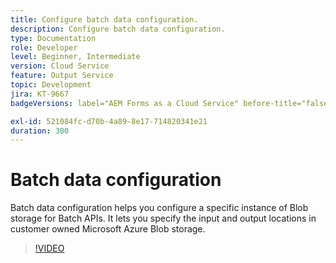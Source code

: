 ```yaml
---
title: Configure batch data configuration.
description: Configure batch data configuration.
type: Documentation
role: Developer
level: Beginner, Intermediate
version: Cloud Service
feature: Output Service
topic: Development
jira: KT-9667
badgeVersions: label="AEM Forms as a Cloud Service" before-title="false"

exl-id: 521084fc-d70b-4a89-8e17-714820341e21
duration: 300
---
```

# Batch data configuration

Batch data configuration helps you configure a specific instance of Blob storage for Batch APIs. It lets you specify the input and output locations in customer owned Microsoft Azure Blob storage.

>[!VIDEO](https://video.tv.adobe.com/v/340128?quality=12&learn=on)
